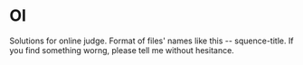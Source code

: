 # OI
Solutions for online judge.
Format of files' names like this -- squence-title.
If you find something worng, please tell me without hesitance.